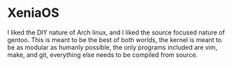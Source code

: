 # XeniaOS
I liked the DIY nature of Arch linux, and I liked the source focused nature of gentoo. This is meant to be the best of both worlds, the kernel is meant to be as modular as humanly possible, the only programs included are vim, make, and git, everything else needs to be compiled from source.
